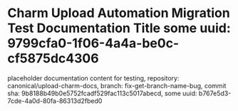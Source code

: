 # Charm Upload Automation Migration Test Documentation Title some uuid: 9799cfa0-1f06-4a4a-be0c-cf5875dc4306
 placeholder documentation content for testing,  repository: canonical/upload-charm-docs,  branch: fix-get-branch-name-bug,  commit sha: 9b8188b49b0e5752fcadf529fac113c5017abecd,  some uuid: b767e5d3-7cde-4a0d-80fa-86313d2fbed0
